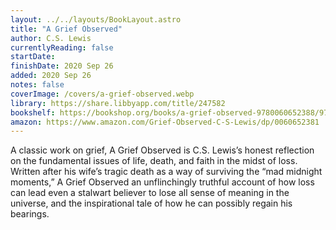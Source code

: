 ```yaml
---
layout: ../../layouts/BookLayout.astro
title: "A Grief Observed"
author: C.S. Lewis
currentlyReading: false
startDate: 
finishDate: 2020 Sep 26
added: 2020 Sep 26
notes: false
coverImage: /covers/a-grief-observed.webp
library: https://share.libbyapp.com/title/247582
bookshelf: https://bookshop.org/books/a-grief-observed-9780060652388/9780060652388
amazon: https://www.amazon.com/Grief-Observed-C-S-Lewis/dp/0060652381
---
```


A classic work on grief, A Grief Observed is C.S. Lewis’s honest reflection on the fundamental issues of life, death, and faith in the midst of loss. Written after his wife’s tragic death as a way of surviving the “mad midnight moments,” A Grief Observed an unflinchingly truthful account of how loss can lead even a stalwart believer to lose all sense of meaning in the universe, and the inspirational tale of how he can possibly regain his bearings.

<!-- ### Notes & Highlights -->
